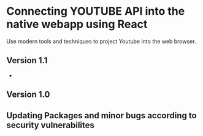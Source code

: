 # Connecting YOUTUBE API into the native webapp using React #

Use modern tools and techniques to project Youtube into the web browser.

## Version 1.1 ##
-  



## Version 1.0 ##


## Updating Packages and minor bugs according to security vulnerabilites ##
